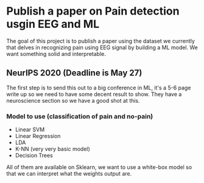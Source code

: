 # Publish a paper on Pain detection usgin EEG and ML
The goal of this project is to publish a paper using the dataset we currently that delves in recognizing pain using EEG signal by building a ML model. We want something solid and interpretable.

## NeurIPS 2020 (Deadline is May 27)
The first step is to send this out to a big conference in ML, it's a 5-6 page write up so we need to have some decent result to show. They have a neuroscience section so we have a good shot at this.

### Model to use (classification of pain and no-pain)
- Linear SVM
- Linear Regression
- LDA
- K-NN (very very basic model)
- Decision Trees

All of them are available on Sklearn, we want to use a white-box model so that we can interpret what the weights output are.
